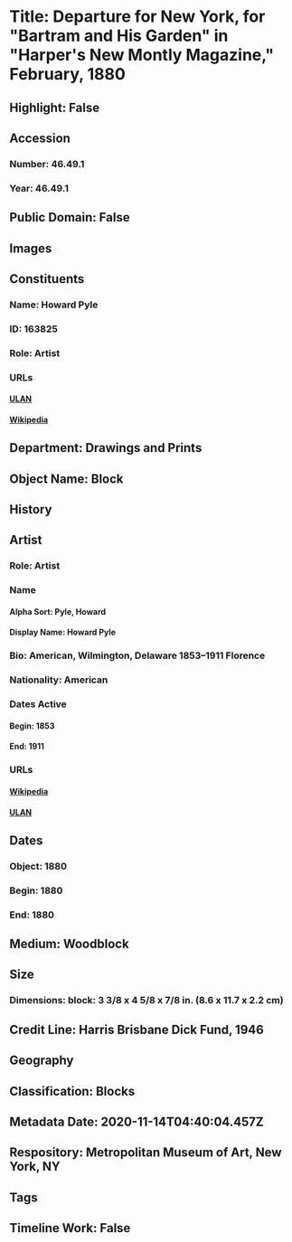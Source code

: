 # Title: Departure for New York, for "Bartram and His Garden" in "Harper's New Montly Magazine," February, 1880
## Highlight: False
## Accession
### Number: 46.49.1
### Year: 46.49.1
## Public Domain: False
## Images
## Constituents
### Name: Howard Pyle
### ID: 163825
### Role: Artist
### URLs
#### [ULAN](http://vocab.getty.edu/page/ulan/500014115)
#### [Wikipedia](https://www.wikidata.org/wiki/Q525713)
## Department: Drawings and Prints
## Object Name: Block
## History
## Artist
### Role: Artist
### Name
#### Alpha Sort: Pyle, Howard
#### Display Name: Howard Pyle
### Bio: American, Wilmington, Delaware 1853–1911 Florence
### Nationality: American
### Dates Active
#### Begin: 1853
#### End: 1911
### URLs
#### [Wikipedia](https://www.wikidata.org/wiki/Q525713)
#### [ULAN](http://vocab.getty.edu/page/ulan/500014115)
## Dates
### Object: 1880
### Begin: 1880
### End: 1880
## Medium: Woodblock
## Size
### Dimensions: block: 3 3/8 x 4 5/8 x 7/8 in. (8.6 x 11.7 x 2.2 cm)
## Credit Line: Harris Brisbane Dick Fund, 1946
## Geography
## Classification: Blocks
## Metadata Date: 2020-11-14T04:40:04.457Z
## Respository: Metropolitan Museum of Art, New York, NY
## Tags
## Timeline Work: False